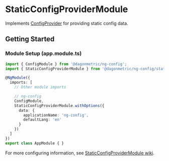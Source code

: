 # StaticConfigProviderModule

Implements [ConfigProvider](https://github.com/DagonMetric/ng-config/blob/master/modules/ng-config/src/config-provider.ts) for providing static config data.

## Getting Started

### Module Setup (app.module.ts)

```typescript
import { ConfigModule } from '@dagonmetric/ng-config';
import { StaticConfigProviderModule } from '@dagonmetric/ng-config/static-config-provider';

@NgModule({
  imports: [
    // Other module imports

    // ng-config
    ConfigModule,
    StaticConfigProviderModule.withOptions({
      data: {
        applicationName: 'ng-config',
        defaultLang: 'en'
      }
    })
  ]
})
export class AppModule { }
```

For more configuring information, see [StaticConfigProviderModule wiki](https://github.com/DagonMetric/ng-config/wiki/StaticConfigProviderModule).
